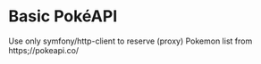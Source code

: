 Basic PokéAPI
=============

Use only symfony/http-client to reserve (proxy) Pokemon list from https;//pokeapi.co/